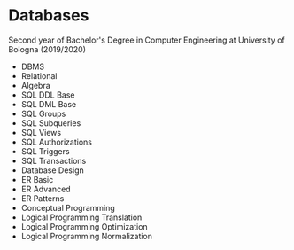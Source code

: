 # Databases
Second year of Bachelor's Degree in Computer Engineering at University of Bologna (2019/2020)

- DBMS
- Relational
- Algebra
- SQL DDL Base
- SQL DML Base
- SQL Groups
- SQL Subqueries
- SQL Views
- SQL Authorizations
- SQL Triggers
- SQL Transactions
- Database Design
- ER Basic
- ER Advanced
- ER Patterns
- Conceptual Programming
- Logical Programming Translation
- Logical Programming Optimization
- Logical Programming Normalization

